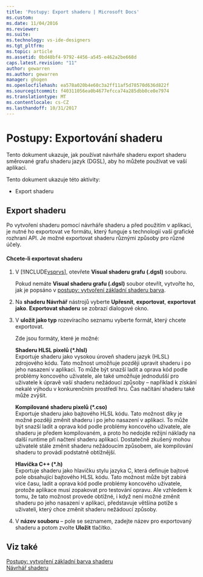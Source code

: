 ```yaml
---
title: 'Postupy: Export shaderu | Microsoft Docs'
ms.custom: 
ms.date: 11/04/2016
ms.reviewer: 
ms.suite: 
ms.technology: vs-ide-designers
ms.tgt_pltfrm: 
ms.topic: article
ms.assetid: 0bd48bf4-9792-4456-a545-e462a2be668d
caps.latest.revision: "11"
author: gewarren
ms.author: gewarren
manager: ghogen
ms.openlocfilehash: ea578a020b4e60c3a2ff11af5d78570d636d822f
ms.sourcegitcommit: f40311056ea0b4677efcca74a285dbb0ce0e7974
ms.translationtype: MT
ms.contentlocale: cs-CZ
ms.lasthandoff: 10/31/2017
---
```

# <a name="how-to-export-a-shader"></a>Postupy: Exportování shaderu
Tento dokument ukazuje, jak používat návrháře shaderu export shaderu směrované grafu shaderu jazyk (DGSL), aby ho můžete používat ve vaší aplikaci.  
  
 Tento dokument ukazuje této aktivity:  
  
-   Export shaderu  
  
## <a name="exporting-a-shader"></a>Export shaderu  
 Po vytvoření shaderu pomocí návrháře shaderu a před použitím v aplikaci, je nutné ho exportovat ve formátu, který funguje s technologií vaší grafické rozhraní API. Je možné exportovat shaderu různými způsoby pro různé účely.  
  
#### <a name="to-export-a-shader"></a>Chcete-li exportovat shaderu  
  
1.  V [!INCLUDE[vsprvs](../code-quality/includes/vsprvs_md.md)], otevřete **Visual shaderu grafu (.dgsl)** souboru.  
  
     Pokud nemáte **Visual shaderu grafu (.dgsl)** soubor otevřít, vytvořte ho, jak je popsáno v [postupy: vytvoření základní shaderu barva](../designers/how-to-create-a-basic-color-shader.md).  
  
2.  Na **shaderu Návrhář** nástrojů vyberte **Upřesnit**, **exportovat**, **exportovat jako**. **Exportovat shaderu** se zobrazí dialogové okno.  
  
3.  V **uložit jako typ** rozevíracího seznamu vyberte formát, který chcete exportovat.  
  
     Zde jsou formáty, které je možné:  
  
     **Shaderu HLSL pixelů (\*.hlsl)**  
     Exportuje shaderu jako vysokou úroveň shaderu jazyk (HLSL) zdrojového kódu. Tato možnost umožňuje později upravit shaderu i po jeho nasazení v aplikaci. To může být snazší ladit a oprava kód podle problémy koncového uživatele, ale také umožňuje jednodušší pro uživatele k úpravě vaší shaderu nežádoucí způsoby – například k získání nekalé výhodu v konkurenčním prostředí hru. Čas načítání shaderu také může zvýšit.  
  
     **Kompilované shaderu pixelů (\*.cso)**  
     Exportuje shaderu jako bajtového HLSL kódu. Tato možnost díky je možné později změnit shaderu i po jeho nasazení v aplikaci. To může být snazší ladit a oprava kód podle problémy koncového uživatele, ale shaderu je předem kompilovaném, a proto ho nedojde režijní náklady na další runtime při načtení shaderu aplikací. Dostatečně zkušený mohou uživatelé stále změnit shaderu nežádoucím způsobem, ale kompilování shaderu to provádí podstatně obtížnější.  
  
     **Hlavička C++ (\*.h)**  
     Exportuje shaderu jako hlavičku stylu jazyka C, která definuje bajtové pole obsahující bajtového HLSL kódu. Tato možnost může být zabírá více času, ladit a oprava kód podle problémy koncového uživatele, protože aplikace musí zopakovat pro testování opravu. Ale vzhledem k tomu, že tato možnost provede obtížné, i když není možné změnit shaderu po jeho nasazení v aplikaci, představuje většina potíže s uživateli, který chce změnit shaderu nežádoucí způsoby.  
  
4.  V **název souboru** – pole se seznamem, zadejte název pro exportovaný shaderu a potom zvolte **Uložit** tlačítko.  
  
## <a name="see-also"></a>Viz také  
 [Postupy: vytvoření základní barva shaderu](../designers/how-to-create-a-basic-color-shader.md)   
 [Návrhář shaderu](../designers/shader-designer.md)